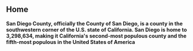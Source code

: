 ## Home

**San Diego County, officially the County of San Diego, is a county in the southwestern corner of the U.S. state of California. San Diego is home to 3,298,634, making it California's second-most populous county and the fifth-most populous in the United States of America** 

